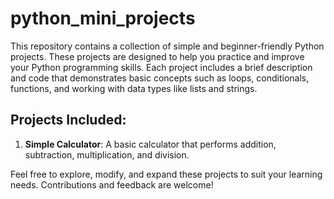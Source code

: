 # python_mini_projects

This repository contains a collection of simple and beginner-friendly Python projects. These projects are designed to help you practice and improve your Python programming skills. Each project includes a brief description and code that demonstrates basic concepts such as loops, conditionals, functions, and working with data types like lists and strings.

## Projects Included:

1. **Simple Calculator**: A basic calculator that performs addition, subtraction, multiplication, and division.

Feel free to explore, modify, and expand these projects to suit your learning needs. Contributions and feedback are welcome!
